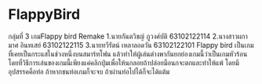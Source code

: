 # FlappyBird
กลุ่มที่ 3 เกมFlappy bird Remake 
1.นายกันตวิชญ์ ภูวงศ์บัติ 63102122114 2.นางสาวผกามาศ อินทเสย์ 63102122115 3.นายทวีรัตน์ เหลาลอดวัน 63102122101
    Flappy bird เป็นเกมที่เคยเป็นกระแสในช่วงหนึ่งบนสมาร์ทโฟน แล้วทำให้ผู้เล่นต่างพากันยกย่องเกมนี้ว่าเป็นเกมหัวร้อน โดยที่วิธีการเล่นของเกมนี้เพียงแค่คลิกปุ่มเพื่อให้นกลอยถ้าปล่อยมือนกจะตกและทำให้แพ้ โดยมีอุปสรรคคือท่อ ถ้าหากชนท่อเกมก็จะจบ ถ้าผ่านท่อไปได้ก็จะได้แต้ม
